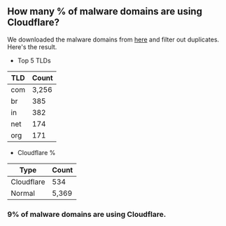## How many % of malware domains are using Cloudflare?


We downloaded the malware domains from [here](https://urlhaus.abuse.ch) and filter out duplicates.
Here's the result.


[//]: # (start replacement)


- Top 5 TLDs

| TLD | Count |
| --- | --- |
| com | 3,256 |
| br | 385 |
| in | 382 |
| net | 174 |
| org | 171 |


- Cloudflare %

| Type | Count |
| --- | --- |
| Cloudflare | 534 |
| Normal | 5,369 |


### 9% of malware domains are using Cloudflare.